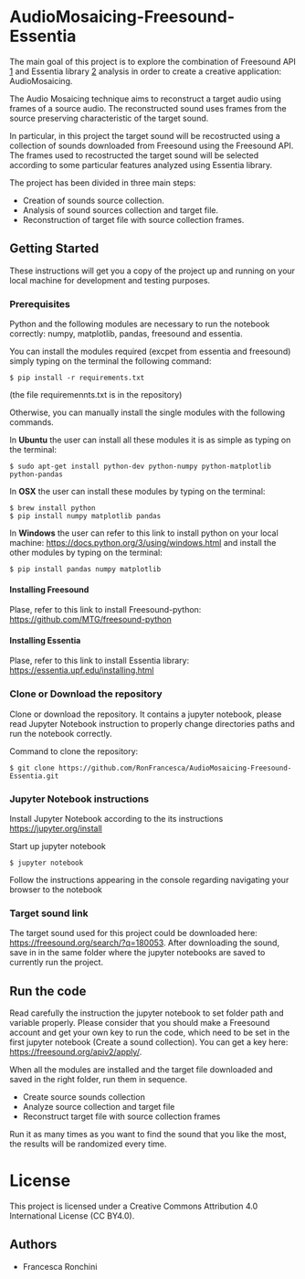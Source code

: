 # AudioMosaicing-Freesound-Essentia

The main goal of this project is to explore the combination of Freesound API [1]
and Essentia library [2] analysis in order to create a creative application: AudioMosaicing.

[1]: https://freesound.org/
[2]: https://essentia.upf.edu/

The Audio  Mosaicing technique aims to reconstruct a target audio using frames of a source audio. The reconstructed sound uses frames from the source preserving characteristic of the target sound.

In particular, in this project the target sound will be recostructed using a collection of sounds downloaded from Freesound using the Freesound API. The frames used to recostructed the target sound will be selected according to some particular features analyzed using Essentia library. 

The project has been divided in three main steps:
- Creation of sounds source collection.
- Analysis of sound sources collection and target file.
- Reconstruction of target file with source collection frames.


## Getting Started

These instructions will get you a copy of the project up and running on your local machine for development and testing purposes. 

### Prerequisites

Python and the following modules are necessary to run the notebook correctly: numpy, matplotlib, pandas, freesound and essentia. 

You can install the modules required (excpet from essentia and freesound) simply typing on the terminal the following command: 
```
$ pip install -r requirements.txt
```
(the file requiremennts.txt is in the repository)

Otherwise, you can manually install the single modules with the following commands. 

In **Ubuntu** the user can install all these modules it is as simple as typing on the terminal:
```
$ sudo apt-get install python-dev python-numpy python-matplotlib python-pandas
```

In **OSX** the user can install these modules by typing on the terminal:

```
$ brew install python
$ pip install numpy matplotlib pandas
````

In **Windows** the user can refer to this link to install python on your local machine: https://docs.python.org/3/using/windows.html and install the other modules by typing on the terminal: 

```
$ pip install pandas numpy matplotlib 
```

#### Installing Freesound

Plase, refer to this link to install Freesound-python: https://github.com/MTG/freesound-python

#### Installing Essentia

Plase, refer to this link to install Essentia library: https://essentia.upf.edu/installing.html

### Clone or Download the repository 

Clone or download the repository. 
It contains a jupyter notebook, please read Jupyter Notebook instruction to properly change directories paths and run the notebook correctly.

Command to clone the repository:
```
$ git clone https://github.com/RonFrancesca/AudioMosaicing-Freesound-Essentia.git
```

### Jupyter Notebook instructions
Install Jupyter Notebook according to the its instructions https://jupyter.org/install

Start up jupyter notebook

```
$ jupyter notebook
```

Follow the instructions appearing in the console regarding navigating your browser to the notebook

### Target sound link

The target sound used for this project could be downloaded here: https://freesound.org/search/?q=180053. 
After downloading the sound, save in in the same folder where the jupyter notebooks are saved to currently run the project. 

## Run the code

Read carefully the instruction the jupyter notebook to set folder path and variable properly. 
Please consider that you should make a Freesound account and get your own key to run the code, which need to be set in the first jupyter notebook (Create a sound collection). 
You can get a key here: https://freesound.org/apiv2/apply/. 

When all the modules are installed and the target file downloaded and saved in the right folder, run them in sequence. 
- Create source sounds collection 
- Analyze source collection and target file
- Reconstruct target file with source collection frames

Run it as many times as you want to find the sound that you like the most, the results will be randomized every time. 

# License
This project is licensed under a Creative Commons Attribution 4.0 International License (CC BY4.0). 

## Authors 
- Francesca Ronchini


